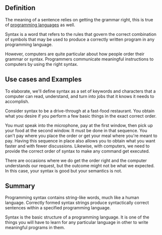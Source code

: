 ## Definition
The meaning of a sentence relies on getting the grammar right, this is true of [programming languages](programming-language.md) as well.

Syntax is a word that refers to the rules that govern the correct combination of symbols that may be used to produce a correctly written program in any programming language.

However, computers are quite particular about how people order their grammar or syntax. Programmers communicate meaningful instructions to computers by using the right syntax.


## Use cases and Examples
To elaborate, we'll define syntax as a set of keywords and characters that a computer can read, understand, and turn into jobs that it knows it needs to accomplish.

Consider syntax to be a drive-through at a fast-food restaurant. You obtain what you desire if you perform a few basic things in the exact correct order.

You must speak into the microphone, pay at the first window, then pick up your food at the second window. It must be done in that sequence. You can't pay where you place the order or get your meal where you're meant to pay. Having this sequence in place also allows you to obtain what you want faster and with fewer discussions. Likewise, with computers, we need to provide the correct order of syntax to make any command get executed.

There are occasions where we do get the order right and the computer understands our request, but the outcome might not be what we expected. In this case, your syntax is good but your semantics is not.

## Summary
Programming syntax contains string-like words, much like a human language. Correctly formed syntax strings produce syntactically correct sentences within a specified programming language.

Syntax is the basic structure of a programming language. It is one of the things you will have to learn for any particular language in other to write meaningful programs in them.
